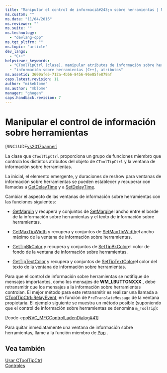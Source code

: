 ```yaml
---
title: "Manipular el control de informaci&#243;n sobre herramientas | Microsoft Docs"
ms.custom: ""
ms.date: "11/04/2016"
ms.reviewer: ""
ms.suite: ""
ms.technology: 
  - "devlang-cpp"
ms.tgt_pltfrm: ""
ms.topic: "article"
dev_langs: 
  - "C++"
helpviewer_keywords: 
  - "CToolTipCtrl (clase), manipular atributos de información sobre herramientas"
  - "información sobre herramientas [C++], atributos"
ms.assetid: 3600afe5-712a-4b56-8456-96e85fe879af
caps.latest.revision: 11
author: "mikeblome"
ms.author: "mblome"
manager: "ghogen"
caps.handback.revision: 7
---
```

# Manipular el control de informaci&#243;n sobre herramientas
[!INCLUDE[vs2017banner](../assembler/inline/includes/vs2017banner.md)]

La clase que `CToolTipCtrl` proporciona un grupo de funciones miembro que controla los distintos atributos del objeto de `CToolTipCtrl` y la ventana de información sobre herramientas.  
  
 La inicial, el elemento emergente, y duraciones de reshow para ventanas de información sobre herramientas se pueden establecer y recuperar con llamadas a [GetDelayTime](../Topic/CToolTipCtrl::GetDelayTime.md) y a [SetDelayTime](../Topic/CToolTipCtrl::SetDelayTime.md).  
  
 Cambiar el aspecto de las ventanas de información sobre herramientas con las funciones siguientes:  
  
-   [GetMargin](../Topic/CToolTipCtrl::GetMargin.md) y recupera y conjuntos de [SetMargin](../Topic/CToolTipCtrl::SetMargin.md)el ancho entre el borde de la información sobre herramientas y el texto de información sobre herramientas.  
  
-   [GetMaxTipWidth](../Topic/CToolTipCtrl::GetMaxTipWidth.md) y recupera y conjuntos de [SetMaxTipWidth](../Topic/CToolTipCtrl::SetMaxTipWidth.md)el ancho máximo de la ventana de información sobre herramientas.  
  
-   [GetTipBkColor](../Topic/CToolTipCtrl::GetTipBkColor.md) y recupera y conjuntos de [SetTipBkColor](../Topic/CToolTipCtrl::SetTipBkColor.md)el color de fondo de la ventana de información sobre herramientas.  
  
-   [GetTipTextColor](../Topic/CToolTipCtrl::GetTipTextColor.md) y recupera y conjuntos de [SetTipTextColor](../Topic/CToolTipCtrl::SetTipTextColor.md)el color del texto de la ventana de información sobre herramientas.  
  
 Para que el control de información sobre herramientas se notifique de mensajes importantes, como los mensajes de **WM\_LBUTTONXXX** , debe retransmitir que los mensajes a la información sobre herramientas controlan.  El mejor método para este retransmitir es realizar una llamada a [CToolTipCtrl::RelayEvent](../Topic/CToolTipCtrl::RelayEvent.md), en función de `PreTranslateMessage` de la ventana propietaria.  El ejemplo siguiente se muestra un método posible \(suponiendo que el control de información sobre herramientas se denomina `m_ToolTip`\):  
  
 [!code-cpp[NVC_MFCControlLadenDialog#41](../mfc/codesnippet/CPP/manipulating-the-tool-tip-control_1.cpp)]  
  
 Para quitar inmediatamente una ventana de información sobre herramientas, llame a la función miembro de [Pop](../Topic/CToolTipCtrl::Pop.md) .  
  
## Vea también  
 [Usar CToolTipCtrl](../mfc/using-ctooltipctrl.md)   
 [Controles](../mfc/controls-mfc.md)
